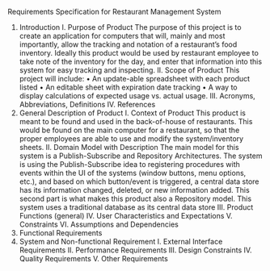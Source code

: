 Requirements Specification for Restaurant Management System
1.	Introduction
I.	Purpose of Product
The purpose of this project is to create an application for computers that will, mainly and most importantly, allow the tracking and notation of a restaurant’s food inventory. Ideally this product would be used by restaurant employee to take note of the inventory for the day, and enter that information into this system for easy tracking and inspecting.
II.	Scope of Product
This project will include:
•	An update-able spreadsheet with each product listed
•	An editable sheet with expiration date tracking
•	A way to display calculations of expected usage vs. actual usage.
III.	Acronyms, Abbreviations, Definitions
IV.	References
2.	General Description of Product
I.	Context of Product
This product is meant to be found and used in the back-of-house of restaurants. This would be found on the main computer for a restaurant, so that the proper employees are able to use and modify the system/inventory sheets.
II.	Domain Model with Description
The main model for this system is a Publish-Subscribe and Repository Architectures. The system is using the Publish-Subscribe idea to registering procedures with events within the UI of the systems (window buttons, menu options, etc.), and based on which button/event is triggered, a central data store has its information changed, deleted, or new information added. This second part is what makes this product also a Repository model. This system uses a traditional database as its central data store
III.	Product Functions (general)
IV.	User Characteristics and Expectations
V.	Constraints
VI.	Assumptions and Dependencies
3.	Functional Requirements
4.	System and Non-functional Requirement
I.	External Interface Requirements
II.	Performance Requirements
III.	Design Constraints
IV.	Quality Requirements
V.	Other Requirements
